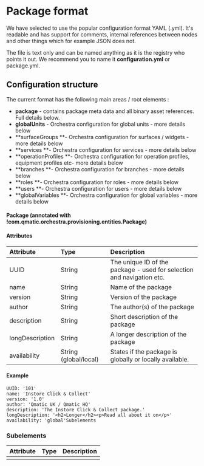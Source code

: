 # Package format

We have selected to use the popular configuration format YAML \(.yml\). It's readable and has support for comments, internal references between nodes and other things which for example JSON does not.

The file is text only and can be named anything as it is the registry who points it out. We recommend you to name it **configuration.yml** or package.yml.

## Configuration structure

The current format has the following main areas / root elements :

* **package** - contains package meta data and all binary asset references. Full details below. 
* **globalUnits** - Orchestra configuration for global units - more details below
* **surfaceGroups **- Orchestra configuration for surfaces / widgets - more details below
* **services **- Orchestra configuration for services - more details below
* **operationProfiles **- Orchestra configuration for operation profiles, equipment profiles etc- more details below
* **branches **- Orchestra configuration for branches - more details below
* **roles **- Orchestra configuration for roles - more details below
* **users **- Orchestra configuration for users - more details below
* **globalVariables **- Orchestra configuration for global variables - more details below

#### Package \(annotated with !com.qmatic.orchestra.provisioning.entities.Package\)

#### Attributes 

| Attribute | Type | Description |
| :--- | :--- | :--- |
| UUID | String | The unique ID of the package - used for selection and navigation etc. |
| name | String | Name of the package |
| version | String | Version of the package |
| author | String | The author\(s\) of the package |
| description | String | Short description of the package |
| longDescription | String | A longer description of the package |
| availability | String \(global/local\) | States if the package is globally or locally available. |

#### Example

```
UUID: '101'
name: 'Instore Click & Collect'
version: '1.0'
author: 'Qmatic UK / Qmatic HQ'
description: 'The Instore Click & Collect package.'
longDescription: '<h2>Longer</h2><p>Read all about it on</p>'
availability: 'global'Subelements
```

### Subelements



| Attribute | Type | Description |
| :--- | :--- | :--- |
|  |  |  |



